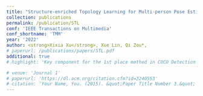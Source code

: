 ```yaml
---
title: "Structure-enriched Topology Learning for Multi-person Pose Estimation"
collection: publications
permalink: /publication/STL
conf: 'IEEE Transactions on Multimedia'
conf_shortname: 'TMM'
year: '2022'
author: <strong>Xixia Xu</strong>, Xue Lin, Qi Zou*,
# paperurl: /publications/papers/STL.pdf
additional: true
# highlight: 'Key component for the 1st place method in COCO Detection Challenge 2019.'

# venue: 'Journal 1'
# paperurl: 'https://dl.acm.org/citation.cfm?id=3240553'
# citation: 'Your Name, You. (2015). &quot;Paper Title Number 3.&quot; <i>Journal 1</i>. 1(3).'
---
```

